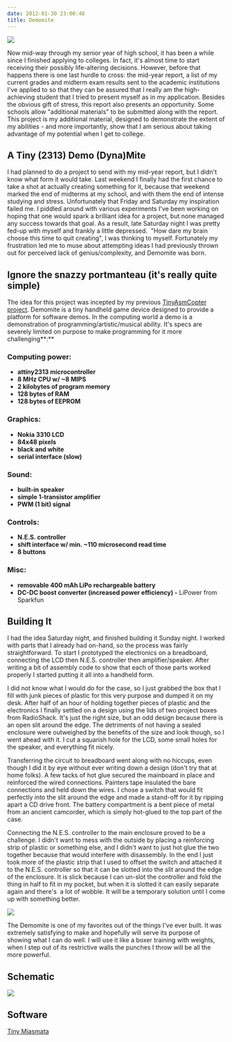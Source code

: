 ```yaml
---
date: 2012-01-30 23:00:48
title: Demomite
---
```


[![](http://www.hackniac.com/blog/wp-content/uploads/2012/01/demomite_lores_full.jpg)](http://www.hackniac.com/blog/wp-content/uploads/2012/01/demomite_lores_full.jpg)

Now mid-way through my senior year of high school, it has been a while since I finished applying to colleges. In fact, it's almost time to start receiving their possibly life-altering decisions. However, before that happens there is one last hurdle to cross: the mid-year report, a list of my current grades and midterm exam results sent to the academic institutions I've applied to so that they can be assured that I really am the high-achieving student that I tried to present myself as in my application. Besides the obvious gift of stress, this report also presents an opportunity. Some schools allow "additional materials" to be submitted along with the report. This project is my additional material, designed to demonstrate the extent of my abilities - and more importantly, show that I am serious about taking advantage of my potential when I get to college.

<!--more-->

A Tiny (2313) Demo (Dyna)Mite
-----------------------------

I had planned to do a project to send with my mid-year report, but I didn't know what form it would take. Last weekend I finally had the first chance to take a shot at actually creating something for it, because that weekend marked the end of midterms at my school, and with them the end of intense studying and stress. Unfortunately that Friday and Saturday my inspiration failed me. I piddled around with various experiments I've been working on hoping that one would spark a brilliant idea for a project, but none managed any success towards that goal. As a result, late Saturday night I was pretty fed-up with myself and frankly a little depressed.  "How dare my brain choose this time to quit creating", I was thinking to myself. Fortunately my frustration led me to muse about attempting ideas I had previously thrown out for perceived lack of genius/complexity, and Demomite was born.


Ignore the snazzy portmanteau (it's really quite simple)
--------------------------------------------------------

The idea for this project was incepted by my previous [TinyAsmCopter project](http://www.hackniac.com/posts/tiny-asm-copter.html). Demomite is a tiny handheld game device designed to provide a platform for software demos. In the computing world a demo is a demonstration of programming/artistic/musical ability. It's specs are severely limited on purpose to make programming for it more challenging**:**


### Computing power:

* **attiny2313 microcontroller**
* **8 MHz CPU w/ ~8 MIPS**
* **2 kilobytes of program memory**
* **128 bytes of RAM**
* **128 bytes of EEPROM**


### Graphics:

* **Nokia 3310 LCD**
* **84x48 pixels**
* **black and white**
* **serial interface (slow)**


### Sound:

* **built-in speaker**
* **simple 1-transistor amplifier**
* **PWM (1 bit) signal**


### Controls:
	
* **N.E.S. controller**
* **shift interface w/ min. ~110 microsecond read time**
* **8 buttons**


### Misc:
	
* **removable 400 mAh LiPo rechargeable battery**
* **DC-DC boost converter (increased power efficiency) -** LiPower from Sparkfun


Building It
-----------

I had the idea Saturday night, and finished building it Sunday night. I worked with parts that I already had on-hand, so the process was fairly straightforward. To start I prototyped the electronics on a breadboard, connecting the LCD then N.E.S. controller then amplifier/speaker. After writing a bit of assembly code to show that each of those parts worked properly I started putting it all into a handheld form.

I did not know what I would do for the case, so I just grabbed the box that I fill with junk pieces of plastic for this very purpose and dumped it on my desk. After half of an hour of holding together pieces of plastic and the electronics I finally settled on a design using the lids of two project boxes from RadioShack. It's just the right size, but an odd design because there is an open slit around the edge. The detriments of not having a sealed enclosure were outweighed by the benefits of the size and look though, so I went ahead with it. I cut a squarish hole for the LCD, some small holes for the speaker, and everything fit nicely.

Transferring the circuit to breadboard went along with no hiccups, even though I did it by eye without ever writing down a design (don't try that at home folks). A few tacks of hot glue secured the mainboard in place and reinforced the wired connections. Painters tape insulated the bare connections and held down the wires. I chose a switch that would fit perfectly into the slit around the edge and made a stand-off for it by ripping apart a CD drive front. The battery compartment is a bent piece of metal from an ancient camcorder, which is simply hot-glued to the top part of the case.

Connecting the N.E.S. controller to the main enclosure proved to be a challenge. I didn't want to mess with the outside by placing a reinforcing strip of plastic or something else, and I didn't want to just hot glue the two together because that would interfere with disassembly. In the end I just took more of the plastic strip that I used to offset the switch and attached it to the N.E.S. controller so that it can be slotted into the slit around the edge of the enclosure. It is slick because I can un-slot the controller and fold the thing in half to fit in my pocket, but when it is slotted it can easily separate again and there's  a lot of wobble. It will be a temporary solution until I come up with something better.

[![](http://www.hackniac.com/blog/wp-content/uploads/2012/01/demomite_guts_lores.jpg)](http://www.hackniac.com/blog/wp-content/uploads/2012/01/demomite_guts_lores.jpg)

The Demomite is one of my favorites out of the things I've ever built. It was extremely satisfying to make and hopefully will serve its purpose of showing what I can do well. I will use it like a boxer training with weights, when I step out of its restrictive walls the punches I throw will be all the more powerful.


Schematic
---------

[![](http://www.hackniac.com/blog/wp-content/uploads/2012/01/schematic-300x221.jpg)](http://www.hackniac.com/blog/wp-content/uploads/2012/01/schematic.jpg)


Software
--------

[Tiny Miasmata](http://www.hackniac.com/blog/2012/02/01/tiny-miasmata/)
